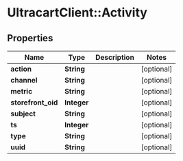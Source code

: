 # UltracartClient::Activity

## Properties
Name | Type | Description | Notes
------------ | ------------- | ------------- | -------------
**action** | **String** |  | [optional] 
**channel** | **String** |  | [optional] 
**metric** | **String** |  | [optional] 
**storefront_oid** | **Integer** |  | [optional] 
**subject** | **String** |  | [optional] 
**ts** | **Integer** |  | [optional] 
**type** | **String** |  | [optional] 
**uuid** | **String** |  | [optional] 


